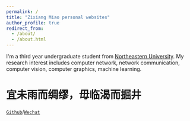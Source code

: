 ```yaml
---
permalink: /
title: "Zixiang Miao personal websites"
author_profile: true
redirect_from: 
  - /about/
  - /about.html
---
```


I'm a third year undergraduate student from [Northeastern University](https://www.neu.edu.cn/). My research interest includes computer network, network communication, computer vision, computer graphics, machine learning.

宜未雨而绸缪，毋临渴而掘井
======
[`Github`](https://github.com/IllusionMZX)/[`Wechat`](https://illusionmzx.github.io/images/Wechat.png)

